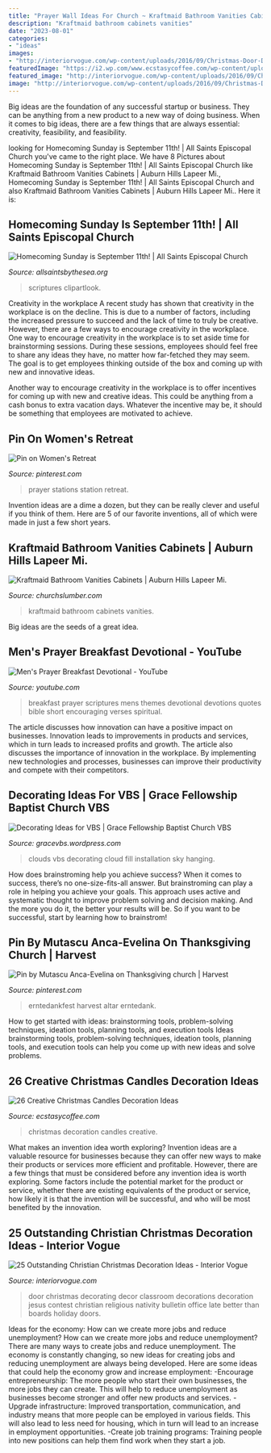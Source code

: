 ```yaml
---
title: "Prayer Wall Ideas For Church ~ Kraftmaid Bathroom Vanities Cabinets"
description: "Kraftmaid bathroom cabinets vanities"
date: "2023-08-01"
categories:
- "ideas"
images:
- "http://interiorvogue.com/wp-content/uploads/2016/09/Christmas-Door-Decorating-Contest.jpg"
featuredImage: "https://i2.wp.com/www.ecstasycoffee.com/wp-content/uploads/2016/11/Christmas-Candles-Decoration-Ideas31.jpg?resize=570%2C760"
featured_image: "http://interiorvogue.com/wp-content/uploads/2016/09/Christmas-Door-Decorating-Contest.jpg"
image: "http://interiorvogue.com/wp-content/uploads/2016/09/Christmas-Door-Decorating-Contest.jpg"
---
```



Big ideas are the foundation of any successful startup or business. They can be anything from a new product to a new way of doing business. When it comes to big ideas, there are a few things that are always essential: creativity, feasibility, and feasibility.

	

		
looking for Homecoming Sunday is September 11th! | All Saints Episcopal Church you've came to the right place. We have 8 Pictures about Homecoming Sunday is September 11th! | All Saints Episcopal Church like Kraftmaid Bathroom Vanities Cabinets | Auburn Hills Lapeer Mi., Homecoming Sunday is September 11th! | All Saints Episcopal Church and also Kraftmaid Bathroom Vanities Cabinets | Auburn Hills Lapeer Mi.. Here it is:
		
    
## Homecoming Sunday Is September 11th! | All Saints Episcopal Church

<img loading=lazy src="https://allsaintsbythesea.org/wp-content/uploads/2016/09/homecoming-celebration.jpg" onerror="this.onerror=null;this.src='https://tse3.mm.bing.net/th?id=OIP.BMyiWPfEGsrZjFEvrpFtkQHaLP&amp;pid=15.1';" alt="Homecoming Sunday is September 11th! | All Saints Episcopal Church">

_Source: allsaintsbythesea.org_

>scriptures clipartlook. 

	

Creativity in the workplace
A recent study has shown that creativity in the workplace is on the decline. This is due to a number of factors, including the increased pressure to succeed and the lack of time to truly be creative. However, there are a few ways to encourage creativity in the workplace.
One way to encourage creativity in the workplace is to set aside time for brainstorming sessions. During these sessions, employees should feel free to share any ideas they have, no matter how far-fetched they may seem. The goal is to get employees thinking outside of the box and coming up with new and innovative ideas.

Another way to encourage creativity in the workplace is to offer incentives for coming up with new and creative ideas. This could be anything from a cash bonus to extra vacation days. Whatever the incentive may be, it should be something that employees are motivated to achieve.

    
## Pin On Women&#039;s Retreat

<img loading=lazy src="https://i.pinimg.com/736x/67/a0/dc/67a0dcfe608f7aef36b1e6ea5feb9a93--prayer-stations-craft-organization.jpg" onerror="this.onerror=null;this.src='https://tse4.mm.bing.net/th?id=OIP.t2dnIngDVzGZ3uAmlQuOfwHaLH&amp;pid=15.1';" alt="Pin on Women&#039;s Retreat">

_Source: pinterest.com_

>prayer stations station retreat. 

	

Invention ideas are a dime a dozen, but they can be really clever and useful if you think of them. Here are 5 of our favorite inventions, all of which were made in just a few short years.

    
## Kraftmaid Bathroom Vanities Cabinets | Auburn Hills Lapeer Mi.

<img loading=lazy src="http://www.churchslumber.com/wp-content/uploads/2016/04/KraftMaid-contemporary-bathroom.jpg" onerror="this.onerror=null;this.src='https://tse4.mm.bing.net/th?id=OIP.DU62R_Mc13nrLqYaO8aEVQHaKa&amp;pid=15.1';" alt="Kraftmaid Bathroom Vanities Cabinets | Auburn Hills Lapeer Mi.">

_Source: churchslumber.com_

>kraftmaid bathroom cabinets vanities. 

	

Big ideas are the seeds of a great idea.

    
## Men&#039;s Prayer Breakfast Devotional - YouTube

<img loading=lazy src="http://i1.ytimg.com/vi/K15cb4dz8aE/maxresdefault.jpg" onerror="this.onerror=null;this.src='https://tse4.mm.bing.net/th?id=OIP.vXBX07cOE0kurE4gmkAmdAHaEK&amp;pid=15.1';" alt="Men&#039;s Prayer Breakfast Devotional - YouTube">

_Source: youtube.com_

>breakfast prayer scriptures mens themes devotional devotions quotes bible short encouraging verses spiritual. 

	

The article discusses how innovation can have a positive impact on businesses. Innovation leads to improvements in products and services, which in turn leads to increased profits and growth. The article also discusses the importance of innovation in the workplace. By implementing new technologies and processes, businesses can improve their productivity and compete with their competitors.

    
## Decorating Ideas For VBS | Grace Fellowship Baptist Church VBS

<img loading=lazy src="http://gracevbs.files.wordpress.com/2012/05/clouds2.jpg" onerror="this.onerror=null;this.src='https://tse2.mm.bing.net/th?id=OIP.MkQjyGYs86eKsgepq-qaDAAAAA&amp;pid=15.1';" alt="Decorating Ideas for VBS | Grace Fellowship Baptist Church VBS">

_Source: gracevbs.wordpress.com_

>clouds vbs decorating cloud fill installation sky hanging. 

	

How does brainstroming help you achieve success?
When it comes to success, there’s no one-size-fits-all answer. But brainstroming can play a role in helping you achieve your goals. This approach uses active and systematic thought to improve problem solving and decision making. And the more you do it, the better your results will be. So if you want to be successful, start by learning how to brainstrom!

    
## Pin By Mutascu Anca-Evelina On Thanksgiving Church | Harvest

<img loading=lazy src="https://i.pinimg.com/736x/3f/01/fc/3f01fcedfede075e6662d2a601a10af0.jpg" onerror="this.onerror=null;this.src='https://tse4.mm.bing.net/th?id=OIP.ZgVIe15J533a-iE0PMVoxwHaJ3&amp;pid=15.1';" alt="Pin by Mutascu Anca-Evelina on Thanksgiving church | Harvest">

_Source: pinterest.com_

>erntedankfest harvest altar erntedank. 

	

How to get started with ideas: brainstorming tools, problem-solving techniques, ideation tools, planning tools, and execution tools
Ideas brainstorming tools, problem-solving techniques, ideation tools, planning tools, and execution tools can help you come up with new ideas and solve problems.

    
## 26 Creative Christmas Candles Decoration Ideas

<img loading=lazy src="https://i2.wp.com/www.ecstasycoffee.com/wp-content/uploads/2016/11/Christmas-Candles-Decoration-Ideas31.jpg?resize=570%2C760" onerror="this.onerror=null;this.src='https://tse2.mm.bing.net/th?id=OIP.GSaFmuaojS_d9o11zpt_JQHaJ4&amp;pid=15.1';" alt="26 Creative Christmas Candles Decoration Ideas">

_Source: ecstasycoffee.com_

>christmas decoration candles creative. 

	

What makes an invention idea worth exploring?
Invention ideas are a valuable resource for businesses because they can offer new ways to make their products or services more efficient and profitable. However, there are a few things that must be considered before any invention idea is worth exploring. 
Some factors include the potential market for the product or service, whether there are existing equivalents of the product or service, how likely it is that the invention will be successful, and who will be most benefited by the innovation.

    
## 25 Outstanding Christian Christmas Decoration Ideas - Interior Vogue

<img loading=lazy src="http://interiorvogue.com/wp-content/uploads/2016/09/Christmas-Door-Decorating-Contest.jpg" onerror="this.onerror=null;this.src='https://tse3.mm.bing.net/th?id=OIP.BMPM7b80SZ89U73DmgRpOQHaJ4&amp;pid=15.1';" alt="25 Outstanding Christian Christmas Decoration Ideas - Interior Vogue">

_Source: interiorvogue.com_

>door christmas decorating decor classroom decorations decoration jesus contest christian religious nativity bulletin office late better than boards holiday doors. 

	

Ideas for the economy: How can we create more jobs and reduce unemployment?
How can we create more jobs and reduce unemployment?
There are many ways to create jobs and reduce unemployment. The economy is constantly changing, so new ideas for creating jobs and reducing unemployment are always being developed. Here are some ideas that could help the economy grow and increase employment: 
-Encourage entrepreneurship: The more people who start their own businesses, the more jobs they can create. This will help to reduce unemployment as businesses become stronger and offer new products and services. 
-Upgrade infrastructure: Improved transportation, communication, and industry means that more people can be employed in various fields. This will also lead to less need for housing, which in turn will lead to an increase in employment opportunities. 
-Create job training programs: Training people into new positions can help them find work when they start a job.

